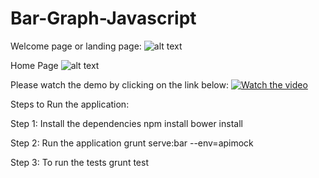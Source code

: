 
# Bar-Graph-Javascript
Welcome page or landing page:
![alt text](https://raw.githubusercontent.com/dilipkosuri/Bar-Graph-Javascript/feature/version-1.1/screenshots/Index.png)

Home Page
![alt text](https://raw.githubusercontent.com/dilipkosuri/Bar-Graph-Javascript/feature/version-1.1/screenshots/Home.png)


Please watch the demo by clicking on the link below:
[![Watch the video](https://i.ytimg.com/vi/LD41plnRquU/1.jpg?time=1501051093812)](https://www.youtube.com/watch?v=LD41plnRquU&list=PLPWOLPTx_Xt3c-raJ7Z_4X5l3XjELn2fB&index=1)

Steps to Run the application:

Step 1: Install the dependencies
        npm install
        bower install
        
Step 2: Run the application
        grunt serve:bar --env=apimock
        
Step 3: To run the tests
        grunt test
